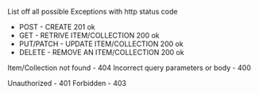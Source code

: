 List off all possible Exceptions with http status code

- POST - CREATE 201 ok
- GET - RETRIVE ITEM/COLLECTION 200 ok
- PUT/PATCH - UPDATE ITEM/COLLECTION 200 ok
- DELETE - REMOVE AN ITEM/COLLECTION 200 ok

Item/Collection not found - 404
Incorrect query parameters or body - 400


Unauthorized - 401
Forbidden - 403
